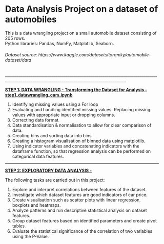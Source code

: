 # <b>Data Analysis Project on a dataset of automobiles</b>
This is a data wrangling project on a small automobile dataset consisting of 205 rows.<br>
Python libraries: Pandas, NumPy, Matplotlib, Seaborn.<br>
<h6><i>Dataset source: https://www.kaggle.com/datasets/toramky/automobile-dataset/data </i></h6>
____________________________________________________________________________________________________________________________________________
<p><b><u>STEP 1: DATA WRANGLING - Transforming the Dataset for Analysis - step1_datawrangling_cars.ipynb </u></b></p>

1. Identifying missing values using a For loop<br>
2. Evaluating and handling identified missing values: Replacing missing values with appropriate input or dropping columns.<br>
2. Correcting data format. <br>
3. Data standardisation & normalisation to allow for clear comparison of data.<br>
4. Creating bins and sorting data into bins<br>
5. Creating a histogram visualisation of binned data using matplotlib. <br>
6. Using indicator variables and concatenating indicators with the dataframe function, so that regression analysis can be performed on categorical data features.
____________________________________________________________________________________________________________________________________________
<p><b><u>STEP 2: EXPLORATORY DATA ANALYSIS -  </u></b></p>

The following tasks are carried out in this project:<br>
1. Explore and interpret correlations between features of the dataset. <br>
2. Investigate which dataset features are good indicators of car price.<br>
3. Create visualisation such as scatter plots with linear regression, boxplots and heatmaps.<br>
4. Analyze patterns and run descriptive statistical analysis on dataset features.<br>
5. Group dataset features based on identified parameters and create pivot tables.<br>
6. Evaluate the statistical significance of the correlation of two variables using the P-Value.<br>
